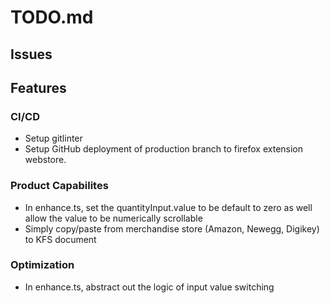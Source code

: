 # **TODO.md**
## **Issues**

## **Features**
### CI/CD
- Setup gitlinter
- Setup GitHub deployment of production branch to firefox extension webstore.  

### Product Capabilites
- In enhance.ts, set the quantityInput.value to be default to zero as well allow the value to be numerically scrollable 
- Simply copy/paste from merchandise store (Amazon, Newegg, Digikey) to KFS document

### Optimization
- In enhance.ts, abstract out the logic of input value switching
